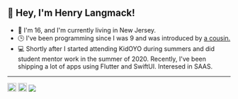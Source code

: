 <h2>👋 Hey, I'm Henry Langmack!</h2>  
<ul>
    <li>📍 I'm 16, and I'm currently living in New Jersey. </li>
    <li>🕒 I've been programming since I was 9 and was introduced by <a href="https://github.com/SpexGuy">a cousin.</a></li>
    <li>💻 Shortly after I started attending KidOYO during summers and did student mentor work in the summer of 2020. Recently, I've been shipping a lot of apps using Flutter and SwiftUI. Interesed in SAAS.</li>
</ul>

<hr>

<p>
<img height="20px" src="https://img.shields.io/badge/henrylang%237718-%237289DA.svg?style=flat-square&logo=discord&logoColor=white"></img>
<img height="20px" src="https://img.shields.io/badge/henry.langmack@gmail.com-D14836?style=flat-square&logo=gmail&logoColor=white"></img>
<img src="https://komarev.com/ghpvc/?username=henry-lang&color=grey&style=flat-square"></img>
</p>


